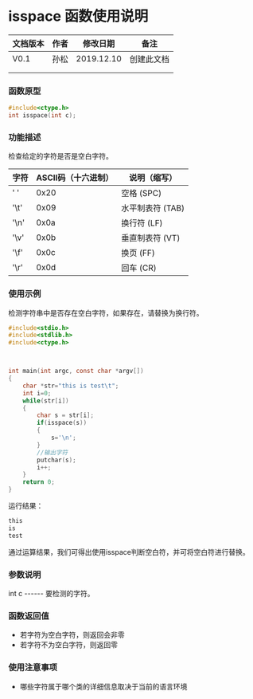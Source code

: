 # isspace 函数使用说明





| **文档版本** | **作者** | **修改日期** | **备注**   |
| ------------ | -------- | ------------ | ---------- |
| V0.1         | 孙松     | 2019.12.10   | 创建此文档 |
|              |          |              |            |
|              |          |              |            |







### **函数原型**

```c
#include<ctype.h>
int isspace(int c);
```



### **功能描述**

检查给定的字符是否是空白字符。

| 字符 | ASCII码（十六进制） | 说明（缩写）     |
| ---- | ------------------- | ---------------- |
| ' '  | 0x20                | 空格 (SPC)       |
| '\t' | 0x09                | 水平制表符 (TAB) |
| '\n' | 0x0a                | 换行符 (LF)      |
| '\v' | 0x0b                | 垂直制表符 (VT)  |
| '\f' | 0x0c                | 换页 (FF)        |
| '\r' | 0x0d                | 回车 (CR)        |





### **使用示例**

检测字符串中是否存在空白字符，如果存在，请替换为换行符。
```c
#include<stdio.h>
#include<stdlib.h>
#include<ctype.h>



int main(int argc, const char *argv[])
{
    char *str="this is test\t";
    int i=0;
    while(str[i])
    {
        char s = str[i];
        if(isspace(s))
        {
            s='\n';
        }
        //输出字符
        putchar(s);
        i++;
    }
	return 0;
}
```

运行结果：

```c
this
is
test
```

通过运算结果，我们可得出使用isspace判断空白符，并可将空白符进行替换。



### **参数说明**

int c ------ 要检测的字符。





### **函数返回值**

 - 若字符为空白字符，则返回会非零
 - 若字符不为空白字符，则返回零






### **使用注意事项**

- 哪些字符属于哪个类的详细信息取决于当前的语言环境